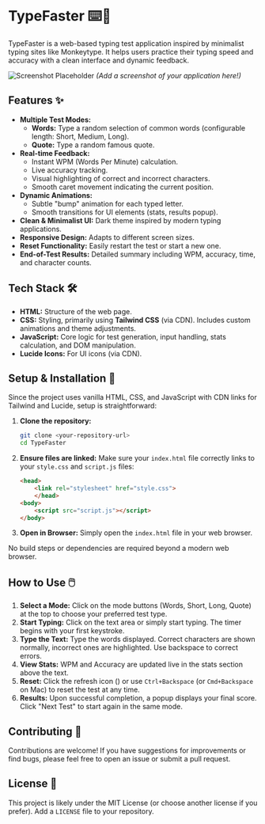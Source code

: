 # TypeFaster ⌨️💨

TypeFaster is a web-based typing test application inspired by minimalist typing sites like Monkeytype. It helps users practice their typing speed and accuracy with a clean interface and dynamic feedback.

![Screenshot Placeholder](https://placehold.co/600x400/2c2e31/d1d0c5?text=TypeFaster+Screenshot)
*(Add a screenshot of your application here!)*

## Features ✨

* **Multiple Test Modes:**
    * **Words:** Type a random selection of common words (configurable length: Short, Medium, Long).
    * **Quote:** Type a random famous quote.
* **Real-time Feedback:**
    * Instant WPM (Words Per Minute) calculation.
    * Live accuracy tracking.
    * Visual highlighting of correct and incorrect characters.
    * Smooth caret movement indicating the current position.
* **Dynamic Animations:**
    * Subtle "bump" animation for each typed letter.
    * Smooth transitions for UI elements (stats, results popup).
* **Clean & Minimalist UI:** Dark theme inspired by modern typing applications.
* **Responsive Design:** Adapts to different screen sizes.
* **Reset Functionality:** Easily restart the test or start a new one.
* **End-of-Test Results:** Detailed summary including WPM, accuracy, time, and character counts.

## Tech Stack 🛠️

* **HTML:** Structure of the web page.
* **CSS:** Styling, primarily using **Tailwind CSS** (via CDN). Includes custom animations and theme adjustments.
* **JavaScript:** Core logic for test generation, input handling, stats calculation, and DOM manipulation.
* **Lucide Icons:** For UI icons (via CDN).

## Setup & Installation 🚀

Since the project uses vanilla HTML, CSS, and JavaScript with CDN links for Tailwind and Lucide, setup is straightforward:

1.  **Clone the repository:**
    ```bash
    git clone <your-repository-url>
    cd TypeFaster
    ```
2.  **Ensure files are linked:** Make sure your `index.html` file correctly links to your `style.css` and `script.js` files:
    ```html
    <head>
        <link rel="stylesheet" href="style.css">
        </head>
    <body>
        <script src="script.js"></script>
    </body>
    ```
3.  **Open in Browser:** Simply open the `index.html` file in your web browser.

No build steps or dependencies are required beyond a modern web browser.

## How to Use 🖱️

1.  **Select a Mode:** Click on the mode buttons (Words, Short, Long, Quote) at the top to choose your preferred test type.
2.  **Start Typing:** Click on the text area or simply start typing. The timer begins with your first keystroke.
3.  **Type the Text:** Type the words displayed. Correct characters are shown normally, incorrect ones are highlighted. Use backspace to correct errors.
4.  **View Stats:** WPM and Accuracy are updated live in the stats section above the text.
5.  **Reset:** Click the refresh icon (<i data-lucide="refresh-cw"></i>) or use `Ctrl+Backspace` (or `Cmd+Backspace` on Mac) to reset the test at any time.
6.  **Results:** Upon successful completion, a popup displays your final score. Click "Next Test" to start again in the same mode.

## Contributing 🤝

Contributions are welcome! If you have suggestions for improvements or find bugs, please feel free to open an issue or submit a pull request.

## License 📄

This project is likely under the MIT License (or choose another license if you prefer). Add a `LICENSE` file to your repository.

